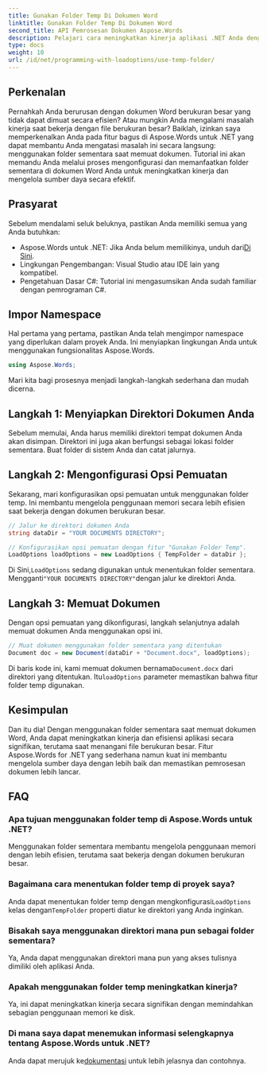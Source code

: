 ```yaml
---
title: Gunakan Folder Temp Di Dokumen Word
linktitle: Gunakan Folder Temp Di Dokumen Word
second_title: API Pemrosesan Dokumen Aspose.Words
description: Pelajari cara meningkatkan kinerja aplikasi .NET Anda dengan menggunakan folder sementara saat memuat dokumen Word dengan Aspose.Words.
type: docs
weight: 10
url: /id/net/programming-with-loadoptions/use-temp-folder/
---
```

## Perkenalan

Pernahkah Anda berurusan dengan dokumen Word berukuran besar yang tidak dapat dimuat secara efisien? Atau mungkin Anda mengalami masalah kinerja saat bekerja dengan file berukuran besar? Baiklah, izinkan saya memperkenalkan Anda pada fitur bagus di Aspose.Words untuk .NET yang dapat membantu Anda mengatasi masalah ini secara langsung: menggunakan folder sementara saat memuat dokumen. Tutorial ini akan memandu Anda melalui proses mengonfigurasi dan memanfaatkan folder sementara di dokumen Word Anda untuk meningkatkan kinerja dan mengelola sumber daya secara efektif.

## Prasyarat

Sebelum mendalami seluk beluknya, pastikan Anda memiliki semua yang Anda butuhkan:

-  Aspose.Words untuk .NET: Jika Anda belum memilikinya, unduh dari[Di Sini](https://releases.aspose.com/words/net/).
- Lingkungan Pengembangan: Visual Studio atau IDE lain yang kompatibel.
- Pengetahuan Dasar C#: Tutorial ini mengasumsikan Anda sudah familiar dengan pemrograman C#.

## Impor Namespace

Hal pertama yang pertama, pastikan Anda telah mengimpor namespace yang diperlukan dalam proyek Anda. Ini menyiapkan lingkungan Anda untuk menggunakan fungsionalitas Aspose.Words.

```csharp
using Aspose.Words;
```

Mari kita bagi prosesnya menjadi langkah-langkah sederhana dan mudah dicerna.

## Langkah 1: Menyiapkan Direktori Dokumen Anda

Sebelum memulai, Anda harus memiliki direktori tempat dokumen Anda akan disimpan. Direktori ini juga akan berfungsi sebagai lokasi folder sementara. Buat folder di sistem Anda dan catat jalurnya.

## Langkah 2: Mengonfigurasi Opsi Pemuatan

Sekarang, mari konfigurasikan opsi pemuatan untuk menggunakan folder temp. Ini membantu mengelola penggunaan memori secara lebih efisien saat bekerja dengan dokumen berukuran besar.

```csharp
// Jalur ke direktori dokumen Anda
string dataDir = "YOUR DOCUMENTS DIRECTORY";

// Konfigurasikan opsi pemuatan dengan fitur "Gunakan Folder Temp".
LoadOptions loadOptions = new LoadOptions { TempFolder = dataDir };
```

 Di Sini,`LoadOptions` sedang digunakan untuk menentukan folder sementara. Mengganti`"YOUR DOCUMENTS DIRECTORY"`dengan jalur ke direktori Anda.

## Langkah 3: Memuat Dokumen

Dengan opsi pemuatan yang dikonfigurasi, langkah selanjutnya adalah memuat dokumen Anda menggunakan opsi ini.

```csharp
// Muat dokumen menggunakan folder sementara yang ditentukan
Document doc = new Document(dataDir + "Document.docx", loadOptions);
```

 Di baris kode ini, kami memuat dokumen bernama`Document.docx` dari direktori yang ditentukan. Itu`loadOptions` parameter memastikan bahwa fitur folder temp digunakan.

## Kesimpulan

Dan itu dia! Dengan menggunakan folder sementara saat memuat dokumen Word, Anda dapat meningkatkan kinerja dan efisiensi aplikasi secara signifikan, terutama saat menangani file berukuran besar. Fitur Aspose.Words for .NET yang sederhana namun kuat ini membantu mengelola sumber daya dengan lebih baik dan memastikan pemrosesan dokumen lebih lancar.

## FAQ

### Apa tujuan menggunakan folder temp di Aspose.Words untuk .NET?
Menggunakan folder sementara membantu mengelola penggunaan memori dengan lebih efisien, terutama saat bekerja dengan dokumen berukuran besar.

### Bagaimana cara menentukan folder temp di proyek saya?
Anda dapat menentukan folder temp dengan mengkonfigurasi`LoadOptions` kelas dengan`TempFolder` properti diatur ke direktori yang Anda inginkan.

### Bisakah saya menggunakan direktori mana pun sebagai folder sementara?
Ya, Anda dapat menggunakan direktori mana pun yang akses tulisnya dimiliki oleh aplikasi Anda.

### Apakah menggunakan folder temp meningkatkan kinerja?
Ya, ini dapat meningkatkan kinerja secara signifikan dengan memindahkan sebagian penggunaan memori ke disk.

### Di mana saya dapat menemukan informasi selengkapnya tentang Aspose.Words untuk .NET?
 Anda dapat merujuk ke[dokumentasi](https://reference.aspose.com/words/net/) untuk lebih jelasnya dan contohnya.